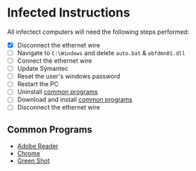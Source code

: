 # Infected Instructions

All infectect computers will need the following steps performed:
- [x] Disconnect the ethernet wire
- [ ] Navigate to `C:\Windows` and delete `auto.bat` & `ebfdmn01.dll`
- [ ] Connect the ethernet wire
- [ ] Update Symantec
- [ ] Reset the user's windows password
- [ ] Restart the PC
- [ ] Uninstall [common programs](#common-programs)
- [ ] Download and install [common programs](#common-programs)
- [ ] Disconnect the ethernet wire

## Common Programs
- [Adobe Reader](https://get.adobe.com/reader/)
- [Chrome](https://www.google.com/intl/en_ca/chrome/)
- [Green Shot](https://github.com/greenshot/greenshot/releases/download/Greenshot-RELEASE-1.2.10.6/Greenshot-INSTALLER-1.2.10.6-RELEASE.exe)
